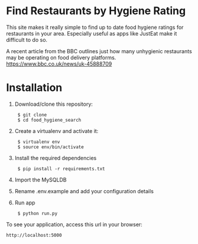 # Find Restaurants by Hygiene Rating
This site makes it really simple to find up to date food hygiene ratings for restaurants in your area. Especially useful as apps like JustEat make it difficult to do so.

A recent article from the BBC outlines just how many unhygienic restaurants may be operating on food delivery platforms. https://www.bbc.co.uk/news/uk-45888709

# Installation
1) Download/clone this repository:

		$ git clone
		$ cd food_hygiene_search

2) Create a virtualenv and activate it:

		$ virtualenv env
		$ source env/bin/activate

3) Install the required dependencies

		$ pip install -r requirements.txt

4) Import the MySQLDB
5) Rename .env.example and add your configuration details
6) Run app

		$ python run.py

To see your application, access this url in your browser:

	http://localhost:5000
